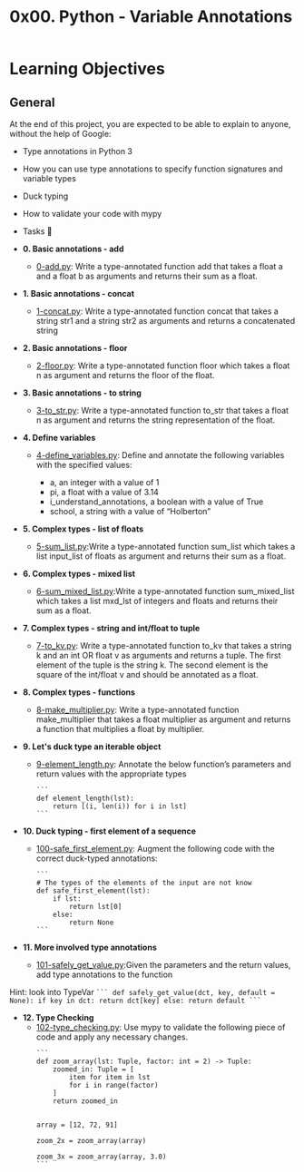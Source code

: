 # 0x00. Python - Variable Annotations
<img src="https://i.redd.it/y9y25tefi5401.png" alt="" loading="lazy" style="">

# Learning Objectives
## General
At the end of this project, you are expected to be able to explain to anyone, without the help of Google:

* Type annotations in Python 3
* How you can use type annotations to specify function signatures and variable types
* Duck typing
* How to validate your code with mypy
* Tasks :page_with_curl:

* **0. Basic annotations - add**
  * [0-add.py](./0-add.py): Write a type-annotated function add that takes a float a and a float b as arguments and returns their sum as a float.

* **1. Basic annotations - concat**
  * [1-concat.py](./1-concat.py): Write a type-annotated function concat that takes a string str1 and a string str2 as arguments and returns a concatenated string

* **2. Basic annotations - floor**
  * [2-floor.py](./2-floor.py): Write a type-annotated function floor which takes a float n as argument and returns the floor of the float.

  
* **3. Basic annotations - to string**
  * [3-to_str.py](./3-to_str.py): Write a type-annotated function to_str that takes a float n as argument and returns the string representation of the float.

  
* **4. Define variables**
  * [4-define_variables.py](./4-define_variables.py): Define and annotate the following variables with the specified values:

    * a, an integer with a value of 1
    * pi, a float with a value of 3.14
    * i_understand_annotations, a boolean with a value of True
    * school, a string with a value of “Holberton”

* **5. Complex types - list of floats**
  * [5-sum_list.py](./5-sum_list.py):Write a type-annotated function sum_list which takes a list input_list of floats as argument and returns their sum as a float.

  
* **6. Complex types - mixed list**
  * [6-sum_mixed_list.py](./6-sum_mixed_list.py):Write a type-annotated function sum_mixed_list which takes a list mxd_lst of integers and floats and returns their sum as a float.
  
* **7. Complex types - string and int/float to tuple**
  * [7-to_kv.py](./7-to_kv.py): Write a type-annotated function to_kv that takes a string k and an int OR float v as arguments and returns a tuple. The first element of the tuple is the string k. The second element is the square of the int/float v and should be annotated as a float.
   
* **8. Complex types - functions**
  * [8-make_multiplier.py](./8-make_multiplier.py): Write a type-annotated function make_multiplier that takes a float multiplier as argument and returns a function that multiplies a float by multiplier.
   
* **9. Let's duck type an iterable object**
  * [9-element_length.py](./9-element_length.py): Annotate the below function’s parameters and return values with the appropriate types
    ````
    ```
    def element_length(lst):
        return [(i, len(i)) for i in lst]
    ```
    ````
   
* **10. Duck typing - first element of a sequence**
  * [100-safe_first_element.py](./100-safe_first_element.py): Augment the following code with the correct duck-typed annotations:
    ````
    ```
    # The types of the elements of the input are not know
    def safe_first_element(lst):
        if lst:
            return lst[0]
        else:
            return None
    ```
    ````
* **11. More involved type annotations**
  * [101-safely_get_value.py](./101-safely_get_value.py):Given the parameters and the return values, add type annotations to the function

Hint: look into TypeVar
    ````
    ```
    def safely_get_value(dct, key, default = None):
        if key in dct:
            return dct[key]
        else:
            return default
    ```
    ```` 
* **12. Type Checking**
  * [102-type_checking.py](./102-type_checking.py): Use mypy to validate the following piece of code and apply any necessary changes.
    ````
    ```
    def zoom_array(lst: Tuple, factor: int = 2) -> Tuple:
        zoomed_in: Tuple = [
            item for item in lst
            for i in range(factor)
        ]
        return zoomed_in


    array = [12, 72, 91]

    zoom_2x = zoom_array(array)

    zoom_3x = zoom_array(array, 3.0)
    ```
    ````
